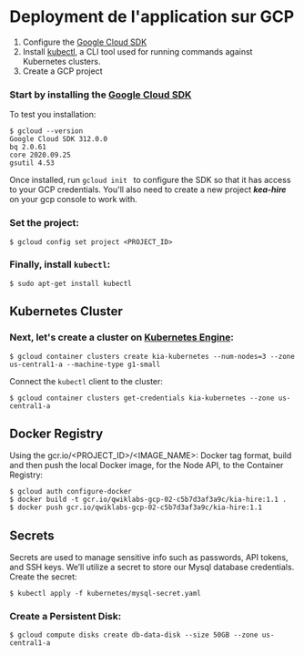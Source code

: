 # Deployment de l'application sur GCP
1. Configure the [Google Cloud SDK](https://cloud.google.com/sdk)
2. Install [kubectl](https://kubernetes.io/docs/reference/kubectl/overview/), a CLI tool used for running commands against Kubernetes clusters.
3. Create a GCP project

### Start by installing the [Google Cloud SDK](https://cloud.google.com/sdk)

To test you installation:
```
$ gcloud --version
Google Cloud SDK 312.0.0
bq 2.0.61
core 2020.09.25
gsutil 4.53

```
Once installed, run ```gcloud init ``` to configure the SDK so that it has access to your GCP credentials. You'll also need to create a new project ***kea-hire*** on your gcp console to work with.

### Set the project:

```
$ gcloud config set project <PROJECT_ID>

```
### Finally, install ```kubectl```:

```
$ sudo apt-get install kubectl
```
## Kubernetes Cluster
### Next, let's create a cluster on [Kubernetes Engine](https://console.cloud.google.com/kubernetes):

```
$ gcloud container clusters create kia-kubernetes --num-nodes=3 --zone us-central1-a --machine-type g1-small
```
Connect the ```kubectl``` client to the cluster:
```
$ gcloud container clusters get-credentials kia-kubernetes --zone us-central1-a
```
## Docker Registry
Using the gcr.io/<PROJECT_ID>/<IMAGE_NAME>:<TAG> Docker tag format, build and then push the local Docker image, for the Node API, to the Container Registry:
```
$ gcloud auth configure-docker
$ docker build -t gcr.io/qwiklabs-gcp-02-c5b7d3af3a9c/kia-hire:1.1 .
$ docker push gcr.io/qwiklabs-gcp-02-c5b7d3af3a9c/kia-hire:1.1
```

## Secrets
Secrets are used to manage sensitive info such as passwords, API tokens, and SSH keys. We’ll utilize a secret to store our Mysql database credentials.
Create the secret:
```
$ kubectl apply -f kubernetes/mysql-secret.yaml
```
### Create a Persistent Disk:

```
$ gcloud compute disks create db-data-disk --size 50GB --zone us-central1-a
```

